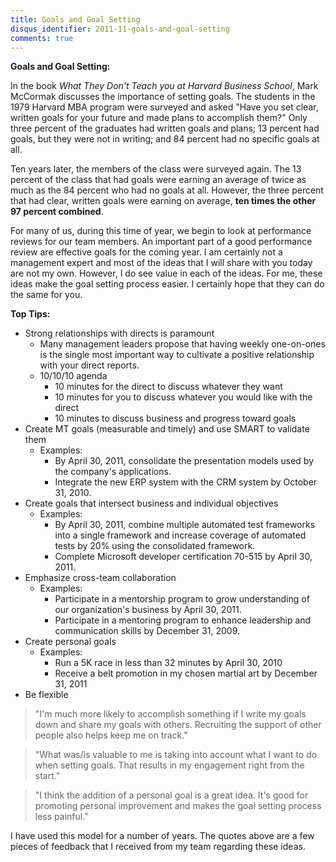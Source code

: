 ```yaml
---
title: Goals and Goal Setting
disqus_identifier: 2011-11-goals-and-goal-setting
comments: true
---
```


**Goals and Goal Setting:**

In the book *What They Don't Teach you at Harvard Business School*, Mark McCormak discusses the importance of setting goals. The students in the 1979 Harvard MBA program were surveyed and asked "Have you set clear, written goals for your future and made plans to accomplish them?" Only three percent of the graduates had written goals and plans; 13 percent had goals, but they were not in writing; and 84 percent had no specific goals at all.

Ten years later, the members of the class were surveyed again. The 13 percent of the class that had goals were earning an average of twice as much as the 84 percent who had no goals at all. However, the three percent that had clear, written goals were earning on average, **ten times the other 97 percent combined**.

For many of us, during this time of year, we begin to look at performance reviews for our team members. An important part of a good performance review are effective goals for the coming year. I am certainly not a management expert and most of the ideas that I will share with you today are not my own. However, I do see value in each of the ideas. For me, these ideas make the goal setting process easier. I certainly hope that they can do the same for you. 
     
**Top Tips:**

   * Strong relationships with directs is paramount
      * Many management leaders propose that having weekly one-on-ones is the single most important way to cultivate a positive relationship with your direct reports.
      * 10/10/10 agenda
         * 10 minutes for the direct to discuss whatever they want
         * 10 minutes for you to discuss whatever you would like with the direct
         * 10 minutes to discuss business and progress toward goals
   * Create MT goals (measurable and timely) and use SMART to validate them
      * Examples:
         * By April 30, 2011, consolidate the presentation models used by the company's applications.
         * Integrate the new ERP system with the CRM system by October 31, 2010.
   * Create goals that intersect business and individual objectives
      * Examples:
         * By April 30, 2011, combine multiple automated test frameworks into a single framework and increase coverage of automated tests by 20% using the consolidated framework.
         * Complete Microsoft developer certification 70-515 by April 30, 2011.
   * Emphasize cross-team collaboration
      * Examples:
         * Participate in a mentorship program to grow understanding of our organization's business by April 30, 2011.
         * Participate in a mentoring program to enhance leadership and communication skills by December 31, 2009.
   * Create personal goals
      * Examples:
         * Run a 5K race in less than 32 minutes by April 30, 2010
         * Receive a belt promotion in my chosen martial art by December 31, 2011
   * Be flexible

> "I'm much more likely to accomplish something if I write my goals down and share my goals with others. Recruiting the support of other people also helps keep me on track."

> "What was/is valuable to me is taking into account what I want to do when setting goals. That results in my engagement right from the start."

> "I think the addition of a personal goal is a great idea. It's good for promoting personal improvement and makes the goal setting process less painful."

I have used this model for a number of years. The quotes above are a few pieces of feedback that I received from my team regarding these ideas.
